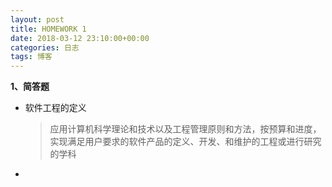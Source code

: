 ```yaml
---
layout: post
title: HOMEWORK 1
date: 2018-03-12 23:10:00+00:00
categories: 日志
tags: 博客
---
```


**1、简答题**</br>

- 软件工程的定义 
  >应用计算机科学理论和技术以及工程管理原则和方法，按预算和进度，实现满足用户要求的软件产品的定义、开发、和维护的工程或进行研究的学科
- 

